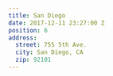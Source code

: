 ```yaml
---
title: San Diego
date: 2017-12-11 23:27:00 Z
position: 6
address:
  street: 755 5th Ave.
  city: San Diego, CA
  zip: 92101
---
```


